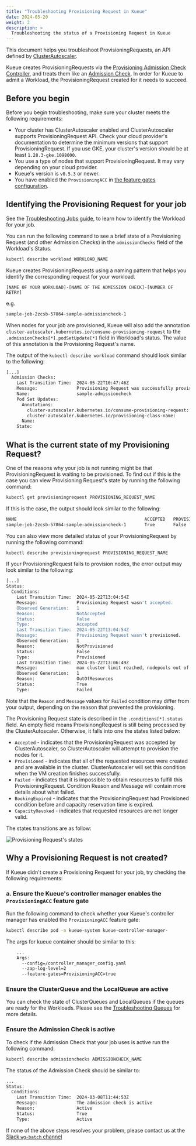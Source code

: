 ```yaml
---
title: "Troubleshooting Provisioning Request in Kueue"
date: 2024-05-20
weight: 3
description: >
  Troubleshooting the status of a Provisioning Request in Kueue
---
```


This document helps you troubleshoot ProvisioningRequests, an API defined by [ClusterAutoscaler](https://github.com/kubernetes/autoscaler/blob/4872bddce2bcc5b4a5f6a3d569111c11b8a2baf4/cluster-autoscaler/provisioningrequest/apis/autoscaling.x-k8s.io/v1beta1/types.go#L41).

Kueue creates ProvisioningRequests via the [Provisioning Admission Check Controller](/docs/admission-check-controllers/provisioning/), and treats them like an [Admission Check](/docs/concepts/admission_check/). In order for Kueue to admit a Workload, the ProvisioningRequest created for it needs to succeed.

## Before you begin

Before you begin troubleshooting, make sure your cluster meets the following requirements:
- Your cluster has ClusterAutoscaler enabled and ClusterAutoscaler supports ProvisioningRequest API.
Check your cloud provider's documentation to determine the minimum versions that support ProvisioningRequest. If you use GKE, your cluster's version should be at least `1.28.3-gke.1098000`.
- You use a type of nodes that support ProvisioningRequest. It may vary depending on your cloud provider.
- Kueue's version is `v0.5.3` or newer.
- You have enabled the `ProvisioningACC` in [the feature gates configuration](/docs/installation/#change-the-feature-gates-configuration).

## Identifying the Provisioning Request for your job

See the [Troubleshooting Jobs guide](/docs/tasks/troubleshooting/troubleshooting_jobs/#identifying-the-workload-for-your-job), to learn how to identify the Workload for your job.

You can run the following command to see a brief state of a Provisioning Request (and other Admission Checks) in the `admissionChecks` field of the Workload's Status.

```bash
kubectl describe workload WORKLOAD_NAME
```

Kueue creates ProvisioningRequests using a naming pattern that helps you identify the corresponding request for your workload.

```
[NAME OF YOUR WORKLOAD]-[NAME OF THE ADMISSION CHECK]-[NUMBER OF RETRY]
```
e.g.
```bash
sample-job-2zcsb-57864-sample-admissioncheck-1
```

When nodes for your job are provisioned, Kueue will also add the annotation `cluster-autoscaler.kubernetes.io/consume-provisioning-request` to the `.admissionChecks[*].podSetUpdate[*]` field in Workload's status. The value of this annotation is the Provisioning Request's name.

The output of the `kubectl describe workload` command should look similar to the following:

```bash
[...]
  Admission Checks:
    Last Transition Time:  2024-05-22T10:47:46Z
    Message:               Provisioning Request was successfully provisioned.
    Name:                  sample-admissioncheck
    Pod Set Updates:
      Annotations:
        cluster-autoscaler.kubernetes.io/consume-provisioning-request:  sample-job-2zcsb-57864-sample-admissioncheck-1
        cluster-autoscaler.kubernetes.io/provisioning-class-name:       queued-provisioning.gke.io
      Name:                                                             main
    State:                                                              Ready
```

## What is the current state of my Provisioning Request?

One of the reasons why your job is not running might be that ProvisioningRequest is waiting to be provisioned.
To find out if this is the case you can view Provisioning Request's state by running the following command:

```bash
kubectl get provisioningrequest PROVISIONING_REQUEST_NAME
```

If this is the case, the output should look similar to the following:

```bash
NAME                                                 ACCEPTED   PROVISIONED   FAILED   AGE
sample-job-2zcsb-57864-sample-admissioncheck-1       True       False         False    20s
```

You can also view more detailed status of your ProvisioningRequest by running the following command:

```bash
kubectl describe provisioningrequest PROVISIONING_REQUEST_NAME
```

If your ProvisioningRequest fails to provision nodes, the error output may look similar to the following:
```bash
[...]
Status:
  Conditions:
    Last Transition Time:  2024-05-22T13:04:54Z
    Message:               Provisioning Request wasn't accepted.
    Observed Generation:   1
    Reason:                NotAccepted
    Status:                False
    Type:                  Accepted
    Last Transition Time:  2024-05-22T13:04:54Z
    Message:               Provisioning Request wasn't provisioned.
    Observed Generation:   1
    Reason:                NotProvisioned
    Status:                False
    Type:                  Provisioned
    Last Transition Time:  2024-05-22T13:06:49Z
    Message:               max cluster limit reached, nodepools out of resources: default-nodepool (cpu, memory)
    Observed Generation:   1
    Reason:                OutOfResources
    Status:                True
    Type:                  Failed
```

Note that the `Reason` and `Message` values for `Failed` condition may differ from your output, depending on the
reason that prevented the provisioning.

The Provisioning Request state is described in the `.conditions[*].status` field.
An empty field means ProvisinongRequest is still being processed by the ClusterAutoscaler.
Otherwise, it falls into one the states listed below:
- `Accepted` - indicates that the ProvisioningRequest was accepted by ClusterAutoscaler, so ClusterAutoscaler will attempt to provision the nodes for it.
- `Provisioned` - indicates that all of the requested resources were created and are available in the cluster. ClusterAutoscaler will set this condition when the VM creation finishes successfully.
- `Failed` - indicates that it is impossible to obtain resources to fulfill this ProvisioningRequest. Condition Reason and Message will contain more details about what failed.
- `BookingExpired` - indicates that the ProvisioningRequest had Provisioned condition before and capacity reservation time is expired.
- `CapacityRevoked` - indicates that requested resources are not longer valid.

The states transitions are as follow:

![Provisioning Request's states](/images/prov-req-states.svg)

## Why a Provisioning Request is not created?

If Kueue didn't create a Provisioning Request for your job, try checking the following requirements:

### a. Ensure the Kueue's controller manager enables the `ProvisioningACC` feature gate

Run the following command to check whether your Kueue's controller manager has enabled the `ProvisioningACC` feature gate:

```bash
kubectl describe pod -n kueue-system kueue-controller-manager-
```

The args for kueue container should be similar to this:

```bash
    ...
    Args:
      --config=/controller_manager_config.yaml
      --zap-log-level=2
      --feature-gates=ProvisioningACC=true
```

### Ensure the ClusterQueue and the LocalQueue are active
You can check the state of ClusterQueues and LocalQueues if the queues are ready for the Workloads.
Please see the [Troubleshooting Queues](/docs/tasks/troubleshooting/troubleshooting_queues/) for more details.


### Ensure the Admission Check is active

To check if the Admission Check that your job uses is active run the following command:

```bash
kubectl describe admissionchecks ADMISSIONCHECK_NAME
```

The status of the Admission Check should be similar to:

```bash
...
Status:
  Conditions:
    Last Transition Time:  2024-03-08T11:44:53Z
    Message:               The admission check is active
    Reason:                Active
    Status:                True
    Type:                  Active
```

If none of the above steps resolves your problem, please contact us at the [Slack `wg-batch` channel](https://kubernetes.slack.com/archives/C032ZE66A2X)
